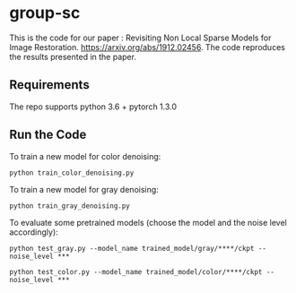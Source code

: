 # group-sc

This is the code for our paper : Revisiting Non Local Sparse Models for Image Restoration. https://arxiv.org/abs/1912.02456.
The code reproduces the results presented in the paper.

## Requirements

The repo supports python 3.6 + pytorch 1.3.0

## Run the Code

To train a new model for color denoising:
```
python train_color_denoising.py
```
To train a new model for gray denoising:
```
python train_gray_denoising.py
```

To evaluate some pretrained models (choose the model and the noise level accordingly):

```
python test_gray.py --model_name trained_model/gray/****/ckpt --noise_level ***
```

```
python test_color.py --model_name trained_model/color/****/ckpt --noise_level ***
```

